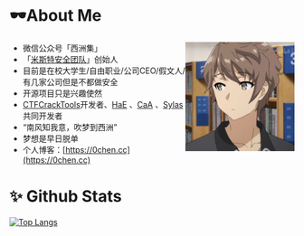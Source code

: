 # 🕶About Me

<img align="right" wight=193 height=193 src="/zichuanxiaotai.jpg" />

 - 微信公众号「西洲集」
 - 「[米斯特安全团队](https://github.com/Acmesec)」创始人
 - 目前是在校大学生/自由职业/公司CEO/假文人/有几家公司但是不都做安全
 - 开源项目只是兴趣使然
 - [CTFCrackTools](https://github.com/0chencc/CTFCrackTools)开发者、[HaE](https://github.com/gh0stkey/HaE) 、[CaA](https://github.com/gh0stkey/CaA) 、[Sylas](https://github.com/Acmesec/Sylas)共同开发者
 - “南风知我意，吹梦到西洲”
 - 梦想是早日脱单
 - 个人博客：[https://0chen.cc](https://0chen.cc)

# ✨ Github Stats

[![Top Langs](https://github-readme-stats.vercel.app/api?username=0Chencc&show_icons=true)](https://github-readme-stats.vercel.app/api?username=0Chencc&show_icons=true)
